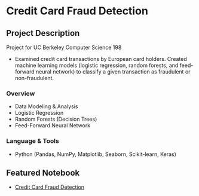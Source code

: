 # Credit Card Fraud Detection 

## Project Description
Project for UC Berkeley Computer Science 198 
- Examined credit card transactions by European card holders. Created machine learning
models (logistic regression, random forests, and feed-forward neural network) to classify a given
transaction as fraudulent or non-fraudulent.

### Overview
  - Data Modeling & Analysis
  - Logistic Regression
  - Random Forests (Decision Trees)
  - Feed-Forward Neural Network

### Language & Tools
* Python (Pandas, NumPy, Matplotlib, Seaborn, Scikit-learn, Keras)

## Featured Notebook
* [Credit Card Fraud Detection](https://dpghazi.github.io/projects/credit-card-fraud-detection.html)
